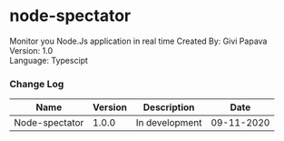 # node-spectator
Monitor you  Node.Js application in real time
Created By: Givi Papava   
Version: 1.0 <br>
Language: Typescipt <br>

### Change Log

| Name | Version | Description | Date |
| :---: | --- | --- | --- |
| Node-spectator | 1.0.0 | In development | 09-11-2020|